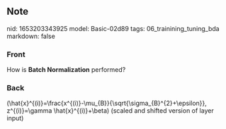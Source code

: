 ## Note
nid: 1653203343925
model: Basic-02d89
tags: 06_trainining_tuning_bda
markdown: false

### Front
How is <b>Batch Normalization</b> performed?

### Back
\(\hat{x}^{(i)}=\frac{x^{(i)}-\mu_{B}}{\sqrt{\sigma_{B}^{2}+\epsilon}}, z^{(i)}=\gamma \hat{x}^{(i)}+\beta\) (scaled and shifted version of layer input)
